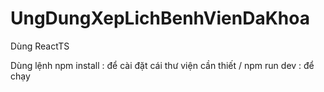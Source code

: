 # UngDungXepLichBenhVienDaKhoa
 Dùng ReactTS


Dùng lệnh
npm install  : để cài đặt cái thư viện cần thiết           /
npm run dev : để chạy

